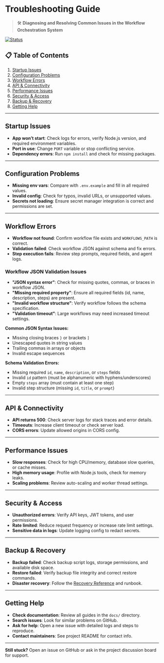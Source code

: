 # Troubleshooting Guide

> 🛠️ **Diagnosing and Resolving Common Issues in the Workflow Orchestration System**

[![Status](https://img.shields.io/badge/status-troubleshooting_guide-green.svg)](https://github.com/yourusername/workflow-orchestration-system)

## 📋 Table of Contents

1. [Startup Issues](#startup-issues)
2. [Configuration Problems](#configuration-problems)
3. [Workflow Errors](#workflow-errors)
4. [API & Connectivity](#api--connectivity)
5. [Performance Issues](#performance-issues)
6. [Security & Access](#security--access)
7. [Backup & Recovery](#backup--recovery)
8. [Getting Help](#getting-help)

---

## Startup Issues

- **App won’t start**: Check logs for errors, verify Node.js version, and required environment variables.
- **Port in use**: Change `PORT` variable or stop conflicting service.
- **Dependency errors**: Run `npm install` and check for missing packages.

---

## Configuration Problems

- **Missing env vars**: Compare with `.env.example` and fill in all required values.
- **Invalid config**: Check for typos, invalid URLs, or unsupported values.
- **Secrets not loading**: Ensure secret manager integration is correct and permissions are set.

---

## Workflow Errors

- **Workflow not found**: Confirm workflow file exists and `WORKFLOWS_PATH` is correct.
- **Validation failed**: Check workflow JSON against schema and fix errors.
- **Step execution fails**: Review step prompts, required fields, and agent logs.

### Workflow JSON Validation Issues

- **"JSON syntax error"**: Check for missing quotes, commas, or braces in workflow JSON.
- **"Missing required property"**: Ensure all required fields (id, name, description, steps) are present.
- **"Invalid workflow structure"**: Verify workflow follows the schema specification.
- **"Validation timeout"**: Large workflows may need increased timeout settings.

**Common JSON Syntax Issues:**
- Missing closing braces `}` or brackets `]`
- Unescaped quotes in string values
- Trailing commas in arrays or objects
- Invalid escape sequences

**Schema Validation Errors:**
- Missing required `id`, `name`, `description`, or `steps` fields
- Invalid `id` pattern (must be alphanumeric with hyphens/underscores)
- Empty `steps` array (must contain at least one step)
- Invalid step structure (missing `id`, `title`, or `prompt`)

---

## API & Connectivity

- **API returns 500**: Check server logs for stack traces and error details.
- **Timeouts**: Increase client timeout or check server load.
- **CORS errors**: Update allowed origins in CORS config.

---

## Performance Issues

- **Slow responses**: Check for high CPU/memory, database slow queries, or cache misses.
- **High memory usage**: Profile with Node.js tools, check for memory leaks.
- **Scaling problems**: Review auto-scaling and worker thread settings.

---

## Security & Access

- **Unauthorized errors**: Verify API keys, JWT tokens, and user permissions.
- **Rate limited**: Reduce request frequency or increase rate limit settings.
- **Sensitive data in logs**: Update logging config to redact secrets.

---

## Backup & Recovery

- **Backup failed**: Check backup script logs, storage permissions, and available disk space.
- **Restore failed**: Verify backup file integrity and correct restore commands.
- **Disaster recovery**: Follow the [Recovery Reference](recovery.md) and runbook.

---

## Getting Help

- **Check documentation**: Review all guides in the `docs/` directory.
- **Search issues**: Look for similar problems on GitHub.
- **Ask for help**: Open a new issue with detailed logs and steps to reproduce.
- **Contact maintainers**: See project README for contact info.

---

**Still stuck?** Open an issue on GitHub or ask in the project discussion board for support. 